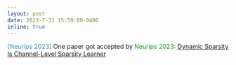 ```yaml
---
layout: post
date: 2023-7-31 15:59:00-0400
inline: true
---
```


<span style="color:#2698BA;">[Neurips 2023]  </span>  One paper got accepted by <font color=009f06>Neurips 2023</font>: [Dynamic Sparsity Is Channel-Level Sparsity Learner](https://arxiv.org/pdf/2305.19454.pdf)


